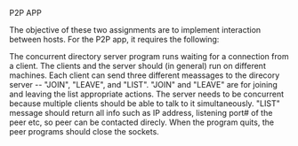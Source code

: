 P2P APP

The objective of these two assignments are to implement interaction between hosts. For the P2P app, it requires the following:

The concurrent directory server program runs waiting for a connection from a client.
The clients and the server should (in general) run on different machines.
Each client can send three different meassages to the direcory server -- "JOIN", "LEAVE", and "LIST". "JOIN" and "LEAVE" are for joining and leaving the list appropriate actions. The server needs to be concurrent because multiple clients should be able to talk to it simultaneously. "LIST" message should return all info such as IP address, listening port# of the peer etc, so peer can be contacted direcly. When the program quits, the peer programs should close the sockets.
